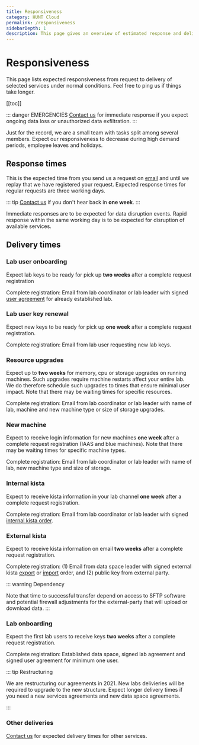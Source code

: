 ```yaml
---
title: Responsiveness
category: HUNT Cloud
permalink: /responsiveness
sidebarDepth: 1
description: This page gives an overview of estimated response and delivery times for HUNT Cloud services.
---
```


# Responsiveness

This page lists expected responsiveness from request to delivery of selected services under normal conditions. Feel free to ping us if things take longer. 

[[toc]]

::: danger EMERGENCIES
[Contact us](/contact) for immediate response if you expect ongoing data loss or unauthorized data exfiltration.
:::

Just for the record, we are a small team with tasks split among several members. Expect our responsiveness to decrease during high demand periods, employee leaves and holidays.

## Response times

This is the expected time from you send us a request on [email](/contact) and until we replay that we have registered your request. Expected response times for regular requests are three working days.

::: tip 
[Contact us](/contact) if you don't hear back in **one week**.
:::

Immediate responses are to be expected for data disruption events. Rapid response within the same working day is to be expected for disruption of available services. 

## Delivery times

### Lab user onboarding

Expect lab keys to be ready for pick up **two weeks** after a complete request registration 

Complete registration: Email from lab coordinator or lab leader with signed [user agreement](/agreements/downloads/#internal-kista-order) for already established lab.

### Lab user key renewal

Expect new keys to be ready for pick up **one week** after a complete request registration.

Complete registration: Email from lab user requesting new lab keys.

### Resource upgrades

Expect up to **two weeks** for memory, cpu or storage upgrades on running machines. Such upgrades require machine restarts affect your entire lab. We do therefore schedule such upgrades to times that ensure minimal user impact. Note that there may be waiting times for specific resources.

Complete registration: Email from lab coordinator or lab leader with name of lab, machine and new machine type or size of storage upgrades. 

### New machine

Expect to receive login information for new machines **one week** after a complete request registration (IAAS and blue machines). Note that there may be waiting times for specific machine types.

Complete registration: Email from lab coordinator or lab leader with name of lab, new machine type and size of storage.

### Internal kista

Expect to receive kista information in your lab channel **one week** after a complete request registration. 

Complete registration: Email from lab coordinator or lab leader with signed [internal kista order](/agreements/downloads/#internal-kista-order).

### External kista

Expect to receive kista information on email **two weeks** after a complete request registration.

Complete registration: (1) Email from data space leader with signed external kista [export](/agreements/downloads/#external-kista-export-order) or [import](/agreements/downloads/#external-kista-import-order) order, and (2) public key from external party.

::: warning Dependency

Note that time to successful transfer depend on access to SFTP software and potential firewall adjustments for the external-party that will upload or download data.
:::

### Lab onboarding

Expect the first lab users to receive keys **two weeks** after a complete request registration. 

Complete registration: Established data space, signed lab agreement and signed user agreement for minimum one user.

::: tip Restructuring

We are restructuring our agreements in 2021. New labs delivieries will be required to upgrade to the new structure. Expect longer delivery times if you need a new services agreements and new data space agreements. 

:::

### Other deliveries

[Contact us](/contact) for expected delivery times for other services.


